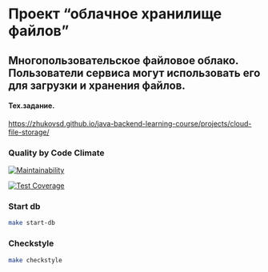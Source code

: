 # Проект “облачное хранилище файлов”
Многопользовательское файловое облако. Пользователи сервиса могут использовать его для загрузки и хранения файлов.
----
#### Тех.задание.
https://zhukovsd.github.io/java-backend-learning-course/projects/cloud-file-storage/

### Quality by Code Climate
[![Maintainability](https://api.codeclimate.com/v1/badges/d03079dc7c034b59a341/maintainability)](https://codeclimate.com/github/MaksimDenisov/cloud-file-storage/maintainability)

[![Test Coverage](https://api.codeclimate.com/v1/badges/d03079dc7c034b59a341/test_coverage)](https://codeclimate.com/github/MaksimDenisov/cloud-file-storage/test_coverage)
###  Start db
```sh
make start-db
```

###  Checkstyle
```sh
make checkstyle
```
